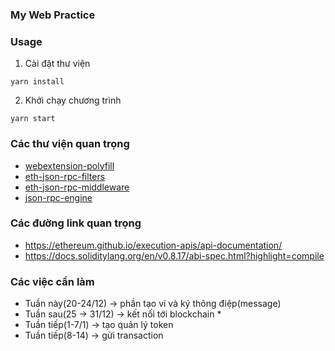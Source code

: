### My Web Practice

### Usage

1. Cài đặt thư viện

```shell
yarn install
```

2. Khởi chạy chương trình

```shell
yarn start
```

### Các thư viện quan trọng

- [webextension-polyfill](https://www.npmjs.com/package/webextension-polyfill)
- [eth-json-rpc-filters](https://www.npmjs.com/package/eth-json-rpc-filters)
- [eth-json-rpc-middleware](https://www.npmjs.com/package/eth-json-rpc-middleware)
- [json-rpc-engine](https://github.com/MetaMask/json-rpc-engine)

### Các đường link quan trọng

- https://ethereum.github.io/execution-apis/api-documentation/
- https://docs.soliditylang.org/en/v0.8.17/abi-spec.html?highlight=compile

### Các việc cần làm

- Tuần này(20-24/12) -> phần tạo ví và ký thông điệp(message)
- Tuần sau(25 -> 31/12) -> kết nối tới blockchain \*
- Tuần tiếp(1-7/1) -> tạo quản lý token
- Tuần tiếp(8-14) -> gửi transaction
